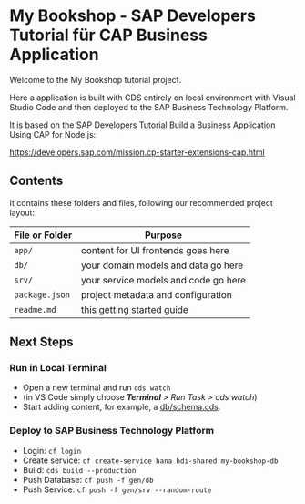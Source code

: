 # My Bookshop - SAP Developers Tutorial für CAP Business Application

Welcome to the My Bookshop tutorial project.

Here a application is built with CDS entirely on local environment with Visual Studio Code and then deployed to the SAP Business Technology Platform.

It is based on the SAP Developers Tutorial Build a Business Application Using CAP for Node.js:

https://developers.sap.com/mission.cp-starter-extensions-cap.html

## Contents

It contains these folders and files, following our recommended project layout:

File or Folder | Purpose
---------|----------
`app/` | content for UI frontends goes here
`db/` | your domain models and data go here
`srv/` | your service models and code go here
`package.json` | project metadata and configuration
`readme.md` | this getting started guide


## Next Steps

### Run in Local Terminal

- Open a new terminal and run `cds watch` 
- (in VS Code simply choose _**Terminal** > Run Task > cds watch_)
- Start adding content, for example, a [db/schema.cds](db/schema.cds).

### Deploy to SAP Business Technology Platform

- Login: `cf login`
- Create service: `cf create-service hana hdi-shared my-bookshop-db`
- Build: `cds build --production`
- Push Database: `cf push -f gen/db`
- Push Service: `cf push -f gen/srv --random-route`

